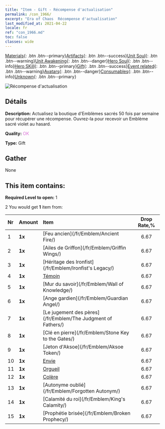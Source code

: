 ```yaml
---
title: "Item - Gift - Récompense d'actualisation"
permalink: /con_1966/
excerpt: "Era of Chaos  Récompense d'actualisation"
last_modified_at: 2021-04-22
locale: fr
ref: "con_1966.md"
toc: false
classes: wide
---
```

 [Materials](/ItemsFR/){: .btn .btn--primary}[Artifacts](/ItemsFR/Artifacts/){: .btn .btn--success}[Unit Soul](/ItemsFR/UnitSoul/){: .btn .btn--warning}[Unit Awakening](/ItemsFR/UnitAwakening/){: .btn .btn--danger}[Hero Soul](/ItemsFR/HeroSoul/){: .btn .btn--info}[Hero SKill](/ItemsFR/HeroSkill/){: .btn .btn--primary}[Gift](/ItemsFR/Gift/){: .btn .btn--success}[Event related](/ItemsFR/Events/){: .btn .btn--warning}[Avatars](/ItemsFR/Avatars/){: .btn .btn--danger}[Consumables](/ItemsFR/Consumables/){: .btn .btn--info}[Unknown](/ItemsFR/Unknown/){: .btn .btn--primary}

 ![Récompense d'actualisation](/images/t/shenghui_4.png)

## Détails
 **Description:** Actualisez la boutique d'Emblèmes sacrés 50 fois par semaine pour récupérer une récompense. Ouvrez-la pour recevoir un Emblème sacré violet au hasard.

 **Quality:** <span style="color: #DA70D6">OK</span>

 **Type:** Gift

## Gather

  None

## This item contains:

 **Required Level to open:** 1

 2 You would get **1** item  from:

  | Nr | Amount |     Item    | Drop Rate,% |
  |:---|:-------|:------------|:---------:|
  | 1 |  **1x** | [Feu ancien](/fr/Emblem/Ancient Fire/) | 6.67 | 
  | 2 |  **1x** | [Ailes de Griffon](/fr/Emblem/Griffin Wings/) | 6.67 | 
  | 3 |  **1x** | [Héritage des Ironfist](/fr/Emblem/Ironfist's Legacy/) | 6.67 | 
  | 4 |  **1x** | [Témoin](/fr/Emblem/Witness/) | 6.67 | 
  | 5 |  **1x** | [Mur du savoir](/fr/Emblem/Wall of Knowledge/) | 6.67 | 
  | 6 |  **1x** | [Ange gardien](/fr/Emblem/Guardian Angel/) | 6.67 | 
  | 7 |  **1x** | [Le jugement des pères](/fr/Emblem/The Judgment of Fathers/) | 6.67 | 
  | 8 |  **1x** | [Clé en pierre](/fr/Emblem/Stone Key to the Gates/) | 6.67 | 
  | 9 |  **1x** | [Jeton d'Aksoe](/fr/Emblem/Aksoe Token/) | 6.67 | 
  | 10 |  **1x** | [Envie](/fr/Emblem/Jealousy/) | 6.67 | 
  | 11 |  **1x** | [Orgueil](/fr/Emblem/Arrogance/) | 6.67 | 
  | 12 |  **1x** | [Colère](/fr/Emblem/Anger/) | 6.67 | 
  | 13 |  **1x** | [Autonyme oublié](/fr/Emblem/Forgotten Autonym/) | 6.67 | 
  | 14 |  **1x** | [Calamité du roi](/fr/Emblem/King's Calamity/) | 6.67 | 
  | 15 |  **1x** | [Prophétie brisée](/fr/Emblem/Broken Prophecy/) | 6.67 | 
